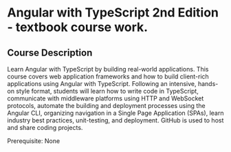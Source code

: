 # Angular with TypeScript 2nd Edition - textbook course work.

## Course Description

Learn Angular with TypeScript by building real-world applications.  This course covers web application frameworks and how to build client-rich applications using Angular with TypeScript.  Following an intensive, hands-on style format, students will learn how to write code in TypeScript, communicate with middleware platforms using HTTP and WebSocket protocols, automate the building and deployment processes using the Angular CLI, organizing navigation in a Single Page Application (SPAs), learn industry best practices, unit-testing, and deployment.  GitHub is used to host and share coding projects.

Prerequisite: None